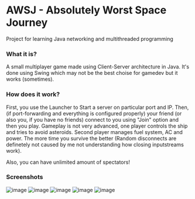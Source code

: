 # AWSJ - Absolutely Worst Space Journey
Project for learning Java networking and multithreaded programming

### What it is?
A small multiplayer game made using Client-Server architecture in Java. It's done using Swing which may not be the best choise for gamedev but it works (sometimes).

### How does it work?
First, you use the Launcher to Start a server on particular port and IP. Then, (if port-forwarding and everything is configured properly) your friend (or also you, if you have no friends) connect to you using "Join" option and then you play. Gameplay is not very advanced, one player controls the ship and tries to avoid asteroids. Second player manages fuel system, AC and power. The more time you survive the better (Random disconnects are definetely not caused by me not understanding how closing inputstreams work).

Also, you can have unlimited amount of spectators!

### Screenshots
![image](https://user-images.githubusercontent.com/35941818/126047798-fd24e918-ffbf-4d43-a1bd-57778ff2347f.png)
![image](https://user-images.githubusercontent.com/35941818/126047837-ebfa3030-a2ae-42cd-a1f3-ee393e87bd70.png)
![image](https://user-images.githubusercontent.com/35941818/126047848-c9eb9eaf-c848-4aa3-a7fb-ff6d4cded347.png)
![image](https://user-images.githubusercontent.com/35941818/126047852-88e4fd00-19ab-427c-811c-c18bbb2521dc.png)
![image](https://user-images.githubusercontent.com/35941818/126047855-8496893b-3356-4749-a5a1-8996928ec4a2.png)
